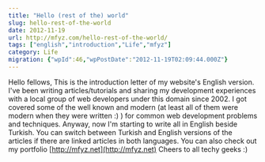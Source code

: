 ```yaml
---
title: "Hello (rest of the) world"
slug: hello-rest-of-the-world
date: 2012-11-19
url: http://mfyz.com/hello-rest-of-the-world/
tags: ["english","introduction","Life","mfyz"]
category: Life
migration: {"wpId":46,"wpPostDate":"2012-11-19T02:09:44.000Z"}
---
```


Hello fellows, This is the introduction letter of my website's English version. I've been writing articles/tutorials and sharing my development experiences with a local group of web developers under this domain since 2002. I got covered some of the well known and modern (at least all of them were modern when they were written :) ) for common web development problems and techniques. Anyway, now I'm starting to write all in English beside Turkish. You can switch between Turkish and English versions of the articles if there are linked articles in both languages. You can also check out my portfolio [http://mfyz.net](http://mfyz.net) Cheers to all techy geeks :)